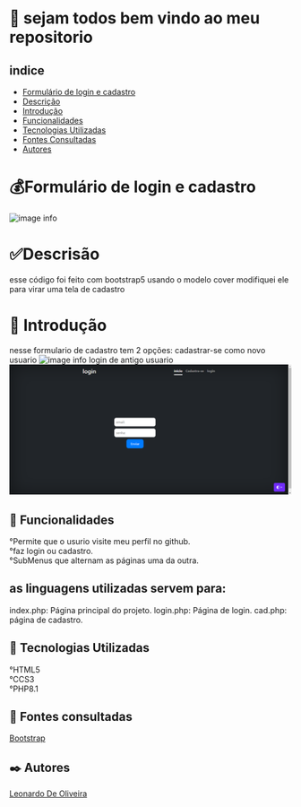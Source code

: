# 🚀 sejam todos bem vindo ao meu repositorio 


## indice
   - [Formulário de login e cadastro](#formul%C3%A1rio-de-login-e-cadastro)  
   - [Descrição](#descris%C3%A3o)  
   - [Introdução](#introdu%C3%A7%C3%A3o)  
   - [Funcionalidades](#funcionalidades)  
   - [Tecnologias Utilizadas](#tecnologias-utilizadas)  
   - [Fontes Consultadas](#fontes-consultadas)  
   - [Autores](#autores)  

# 💰Formulário de login e cadastro
![image info](iniocio.png)

# ✅Descrisão 
esse código foi feito com bootstrap5 usando o modelo cover modifiquei ele para virar uma tela de cadastro

# 📃 Introdução
nesse formulario de cadastro tem 2 opções:
cadastrar-se como novo usuario
![image info](cadastar-se.png)
login de antigo usuario
![image info](login2.png)
   
## 🔧 Funcionalidades
   °Permite que o usurio visite meu perfil no github.   
   °faz login ou cadastro.   
   °SubMenus que alternam as páginas uma da outra.

## as linguagens utilizadas servem para:

   index.php: Página principal do projeto.
   login.php: Página de login.
   cad.php: página de cadastro.

## 📌 Tecnologias Utilizadas
   °HTML5    
   °CCS3   
   °PHP8.1   
## 🔎 Fontes consultadas
   [Bootstrap](https://getbootstrap.com/)  
   
## ✒️ Autores
[Leonardo De Oliveira](https://github.com/leoOliveiraBR)  
